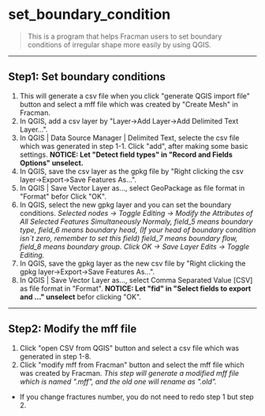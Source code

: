 # set_boundary_condition

> This is a program that helps Fracman users to set boundary conditions of irregular shape more easily by using QGIS.

----
## Step1: Set boundary conditions
1. This will generate a csv file when you click "generate QGIS import file" button and select a mff file which was created by "Create Mesh" in Fracman.
2. In QGIS, add a csv layer by "Layer->Add Layer->Add Delimited Text Layer...".
3. In QGIS | Data Source Manager | Delimited Text, selecte the csv file which was generated in step 1-1. Click "add", after making some basic settings.
  **NOTICE: Let "Detect field types" in "Record and Fields Options" unselect.**
4. In QGIS, save the csv layer as the gpkg file by "Right clicking the csv layer->Export->Save Features As...".
5. In QGIS | Save Vector Layer as..., select GeoPackage as file format in "Format" befor Click "OK".
6. In QGIS, select the new gpkg layer and you can set the boundary conditions. 
  *Selected nodes -> Toggle Editing -> Modify the Attributes of All Selected Features Simultaneously*
  *Normaly, field_5 means boundary type,*
           *field_6 means boundary head, (If your head of boundary condition isn`t zero, remember to set this field)*
           *field_7 means boundary flow,*
           *field_8 means boundary group.*
  *Click OK -> Save Layer Edits -> Toggle Editing.*
7. In QGIS, save the gpkg layer as the new csv file by "Right clicking the gpkg layer->Export->Save Features As...".
8. In QGIS | Save Vector Layer as..., select Comma Separated Value [CSV] as file format in "Format". **NOTICE: Let "fid" in "Select fields to export and ..." unselect** befor clicking "OK".


----
## Step2: Modify the mff file
1. Click "open CSV from QGIS" button and select a csv file which was generated in step 1-8.
2. Click "modify mff from Fracman" button and select the mff file which was created by Fracman.
  *This step will generate a modified mff file which is named ".mff", and the old one will rename as ".old".*

* If you change fractures number, you do not need to redo step 1 but step 2.